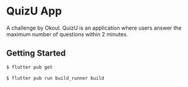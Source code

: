 # QuizU App

A challenge by Okoul. QuizU is an application where users answer the maximum number of questions within 2 minutes.

## Getting Started

```bash
$ flutter pub get
```

```bash
$ flutter pub run build_runner build
```